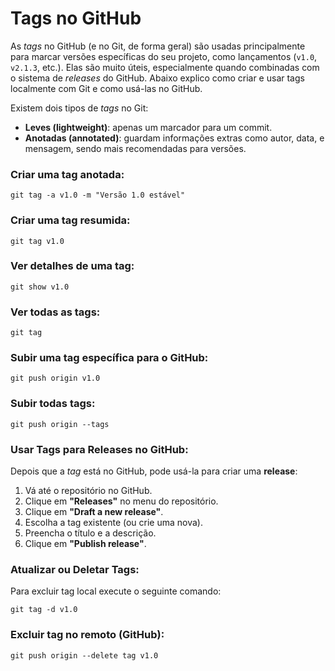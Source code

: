 # Tags no GitHub

As _tags_ no GitHub (e no Git, de forma geral) são usadas principalmente para marcar versões específicas do seu projeto, como lançamentos (`v1.0`, `v2.1.3`, etc.). Elas são muito úteis, especialmente quando combinadas com o sistema de _releases_ do GitHub. Abaixo explico como criar e usar tags localmente com Git e como usá-las no GitHub.

Existem dois tipos de _tags_ no Git:

* **Leves (lightweight)**: apenas um marcador para um commit.
* **Anotadas (annotated)**: guardam informações extras como autor, data, e mensagem, sendo mais recomendadas para versões.

### Criar uma tag anotada:

```
git tag -a v1.0 -m "Versão 1.0 estável"
```

### Criar uma tag resumida:

```
git tag v1.0
```



### Ver detalhes de uma tag:

```
git show v1.0
```

### Ver todas as tags:

```
git tag
```

### Subir uma tag específica para o GitHub:

```
git push origin v1.0
```

### Subir todas tags:

```
git push origin --tags
```

### Usar Tags para Releases no GitHub:

Depois que a _tag_ está no GitHub,  pode usá-la para criar uma **release**:

1. Vá até o repositório no GitHub.
2. Clique em **"Releases"** no menu do repositório.
3. Clique em **"Draft a new release"**.
4. Escolha a tag existente (ou crie uma nova).
5. Preencha o título e a descrição.
6. Clique em **"Publish release"**.



### Atualizar ou Deletar Tags:

Para excluir tag local execute o seguinte comando:

```
git tag -d v1.0
```

### Excluir tag no remoto (GitHub):

```
git push origin --delete tag v1.0
```
